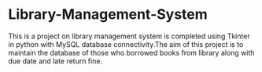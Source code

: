 # Library-Management-System
This is a project on library management system is completed using Tkinter in python with MySQL database connectivity.The aim of this project is to maintain the database of those who borrowed books from library along with due date and late return fine.
